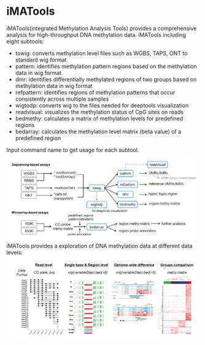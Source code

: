 # iMATools
iMATools(integrated Methylation Analysis Tools) provides a comprehensive analysis for high-throughput DNA methylation data.
iMATools including eight subtools:
* towig: converts methylation level files such as WGBS, TAPS, ONT to standard wig format
* pattern: identifies methylation pattern regions based on the methylation data in wig format
* dmr: identifies differentially methylated regions of two groups based on methylation data in wig format
* refpattern: identifies regions of methylation patterns that occur consistently across multiple samples
* wigtodp: converts wig to the files needed for deeptools visualization
* readvisual: visualizes the methylation status of CpG sites on reads
* bedmethy: calculates a matrix of methylation levels for predefined regions
* bedarray: calculates the methylation level matrix (beta value) of a predefined region


Input command name to get usage for each subtool.
![workflow](https://github.com/methylation/iMATools/blob/main/imgs/iMATools.png "foo")
iMATools provides a exploration of DNA methylation data at different data levels:
![Analysis at different level](https://github.com/methylation/iMATools/blob/main/imgs/diff_level.png "foo")

